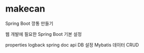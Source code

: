 # makecan
Spring Boot 깡통 만들기

웹 개발에 필요한 Spring Boot 기본 설정

properties
logback
spring doc api
DB 설정
Mybatis
데이터 CRUD
